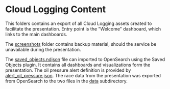# Cloud Logging Content

This folders contains an export of all Cloud Logging assets created to facilitate the presentation.
Entry point is the "Welcome" dashboard, which links to the main dashboards.

The [screenshots](./screenshots/) folder contains backup material, should the service be unavailable during the presentation.

The [saved_objects.ndjson](./saved_objects.ndjson) file can imported to OpenSearch using the Saved Objects plugin.
It contains all dashboards and visualizations form the presentation.
The oil pressure alert definition is provided by [alert_oil_pressure.json](./alert_oil_pressure.json).
The race data from the presentation was exported from OpenSearch to the two files in the [data](./data/) subdirectory.